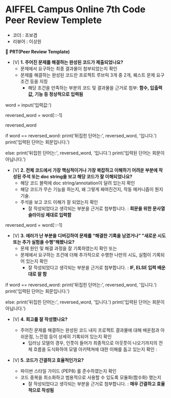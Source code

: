 # AIFFEL Campus Online 7th Code Peer Review Templete

- 코더 : 조보겸
- 리뷰어 : 이상원



🔑 **PRT(Peer Review Template)**

- [V]  **1. 주어진 문제를 해결하는 완성된 코드가 제출되었나요?**
    - 문제에서 요구하는 최종 결과물이 첨부되었는지 확인
    - 문제를 해결하는 완성된 코드란 프로젝트 루브릭 3개 중 2개, 
    퀘스트 문제 요구조건 등을 지칭 
        - 해당 조건을 만족하는 부분의 코드 및 결과물을 근거로 첨부: **함수, 입출력값, 기능 등 정상적으로 입력됨**

word = input('입력값:')

reversed_word = word[::-1]

reversed_word

if word == reversed_word:
  print('뒤집힌 단어는:', reversed_word, '입니다.')
  print('입력된 단어는 회문입니다.')

else:
  print('뒤집힌 단어는:', reversed_word, '입니다.')
  print('입력된 단어는 회문이 아닙니다.')
  
    
- [V]  **2. 전체 코드에서 가장 핵심적이거나 가장 복잡하고 이해하기 어려운 부분에 작성된 
주석 또는 doc string을 보고 해당 코드가 잘 이해되었나요?**
    - 해당 코드 블럭에 doc string/annotation이 달려 있는지 확인
    - 해당 코드가 무슨 기능을 하는지, 왜 그렇게 짜여진건지, 작동 메커니즘이 뭔지 기술.
    - 주석을 보고 코드 이해가 잘 되었는지 확인
        - 잘 작성되었다고 생각되는 부분을 근거로 첨부합니다. : **회문을 위한 문사열 슬라이싱 제대로 입력함**

 reversed_word = word[::-1]
        
- [V]  **3. 에러가 난 부분을 디버깅하여 문제를 “해결한 기록을 남겼거나” 
”새로운 시도 또는 추가 실험을 수행”해봤나요?**
    - 문제 원인 및 해결 과정을 잘 기록하였는지 확인 또는
    - 문제에서 요구하는 조건에 더해 추가적으로 수행한 나만의 시도, 
    실험이 기록되어 있는지 확인
        - 잘 작성되었다고 생각되는 부분을 근거로 첨부합니다. : **IF, ELSE 입력 배운대로 잘 함**

if word == reversed_word:
  print('뒤집힌 단어는:', reversed_word, '입니다.')
  print('입력된 단어는 회문입니다.')

else:
  print('뒤집힌 단어는:', reversed_word, '입니다.')
  print('입력된 단어는 회문이 아닙니다.')

- [V]  **4. 회고를 잘 작성했나요?**
    - 주어진 문제를 해결하는 완성된 코드 내지 프로젝트 결과물에 대해
    배운점과 아쉬운점, 느낀점 등이 상세히 기록되어 있는지 확인
        - 딥러닝 모델의 경우,
        인풋이 들어가 최종적으로 아웃풋이 나오기까지의 전체 흐름을 도식화하여 
        모델 아키텍쳐에 대한 이해를 돕고 있는지 확인 : 

- [V]  **5. 코드가 간결하고 효율적인가요?**
    - 파이썬 스타일 가이드 (PEP8) 를 준수하였는지 확인
    - 코드 중복을 최소화하고 범용적으로 사용할 수 있도록 모듈화(함수화) 했는지
        - 잘 작성되었다고 생각되는 부분을 근거로 첨부합니다. : **매우 간결하고 효율적으로 작성됨**
